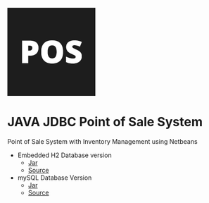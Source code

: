 ![](https://github.com/CyanFroste/JAVA-JDBC-Point-of-Sale-System/blob/master/Icon/IconPOS.png)
# JAVA JDBC Point of Sale System
Point of Sale System with Inventory Management using Netbeans

- Embedded H2 Database version
  - [Jar](https://github.com/CyanFroste/JAVA-JDBC-Point-of-Sale-System/tree/master/Embedded%20H2%20database%20Version/dist)
  - [Source](https://github.com/CyanFroste/JAVA-JDBC-Point-of-Sale-System/tree/master/Embedded%20H2%20database%20Version/src/FullPOS)
- mySQL Database Version
  - [Jar](https://github.com/CyanFroste/JAVA-JDBC-Point-of-Sale-System/tree/master/mySQL%20database%20Version/dist)
  - [Source](https://github.com/CyanFroste/JAVA-JDBC-Point-of-Sale-System/tree/master/mySQL%20database%20Version/src/FullPOS)
